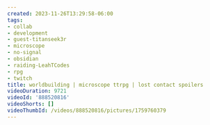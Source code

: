 ```yaml
---
created: 2023-11-26T13:29:58-06:00
tags:
- collab
- development
- guest-titanseek3r
- microscope
- no-signal
- obsidian
- raiding-LeahTCodes
- rpg
- twitch
title: worldbuilding | microscope ttrpg | lost contact spoilers
videoDuration: 9721
videoId: '888520816'
videoShorts: []
videoThumbId: /videos/888520816/pictures/1759760379
---
```

